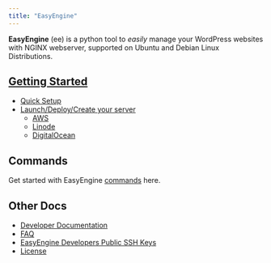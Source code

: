 ```yaml
---
title: "EasyEngine"
---
```


**EasyEngine** (ee) is a python tool to *easily* manage your WordPress websites with NGINX webserver, supported on Ubuntu and Debian Linux Distributions.


## [Getting Started](/easyengine/install/)

- [Quick Setup](/easyengine/install/#QuickSetup)
- [Launch/Deploy/Create your server](/easyengine/install/#Launch/Deploy/CreateServerInstance)
  - [AWS](http://docs.rtcamp.com/easyengine/install/aws.html)
  - [Linode](http://docs.rtcamp.com/easyengine/install/linode.html)
  - [DigitalOcean](http://docs.rtcamp.com/easyengine/install/digitalocean.html)

## Commands

Get started with EasyEngine [commands](/easyengine/commands/) here.

## Other Docs
- [Developer Documentation](/easyengine/dev/)
- [FAQ](/easyengine/faq.html)
- [EasyEngine Developers Public SSH Keys](/easyengine/keys.html)
- [License](/easyengine/license.html)


